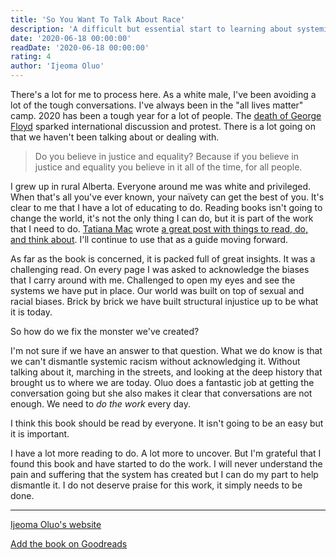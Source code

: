 ```yaml
---
title: 'So You Want To Talk About Race'
description: 'A difficult but essential start to learning about systemic racism.'
date: '2020-06-18 00:00:00'
readDate: '2020-06-18 00:00:00'
rating: 4
author: 'Ijeoma Oluo'
---
```


There's a lot for me to process here. As a white male, I've been avoiding a lot of the tough conversations. I've always been in the "all lives matter" camp. 2020 has been a tough year for a lot of people. The [death of George Floyd](https://en.wikipedia.org/wiki/George_Floyd) sparked international discussion and protest. There is a lot going on that we haven't been talking about or dealing with.

> Do you believe in justice and equality? Because if you believe in justice and equality you believe in it all of the time, for all people.

I grew up in rural Alberta. Everyone around me was white and privileged. When that's all you've ever known, your naïvety can get the best of you. It's clear to me that I have a lot of educating to do. Reading books isn't going to change the world, it's not the only thing I can do, but it is part of the work that I need to do. [Tatiana Mac](https://twitter.com/TatianaTMac) wrote [a great post with things to read, do, and think about](https://tatianamac.com/posts/white-guyde). I'll continue to use that as a guide moving forward.

As far as the book is concerned, it is packed full of great insights. It was a challenging read. On every page I was asked to acknowledge the biases that I carry around with me. Challenged to open my eyes and see the systems we have put in place. Our world was built on top of sexual and racial biases. Brick by brick we have built structural injustice up to be what it is today.

So how do we fix the monster we've created?

I'm not sure if we have an answer to that question. What we do know is that we can't dismantle systemic racism without acknowledging it. Without talking about it, marching in the streets, and looking at the deep history that brought us to where we are today. Oluo does a fantastic job at getting the conversation going but she also makes it clear that conversations are not enough. We need to _do the work_ every day.

I think this book should be read by everyone. It isn't going to be an easy but it is important.

I have a lot more reading to do. A lot more to uncover. But I'm grateful that I found this book and have started to do the work. I will never understand the pain and suffering that the system has created but I can do my part to help dismantle it. I do not deserve praise for this work, it simply needs to be done.

---

<footer>

[Ijeoma Oluo's website](http://www.ijeomaoluo.com)

[Add the book on Goodreads](https://www.goodreads.com/book/show/35099718-so-you-want-to-talk-about-race)

</footer>
